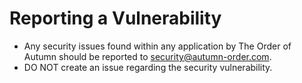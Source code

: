 # Reporting a Vulnerability

- Any security issues found within any application by The Order of Autumn should be reported to [security@autumn-order.com](mailto:security@autumn-order.com).
- DO NOT create an issue regarding the security vulnerability.
